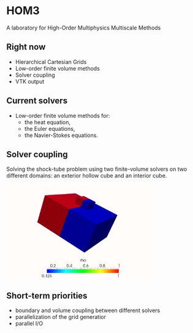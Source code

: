 HOM3
====

A laboratory for High-Order Multiphysics Multiscale Methods

## Right now

- Hierarchical Cartesian Grids
- Low-order finite volume methods
- Solver coupling
- VTK output

## Current solvers

- Low-order finite volume methods for:
  - the heat equation,
  - the Euler equations,
  - the Navier-Stokes equations.

## Solver coupling

Solving the shock-tube problem using two finite-volume solvers on two different domains: an exterior hollow cube and an interior cube.

<img src="docs/images/euler_euler_coupling.gif" align="center" width=75% />

## Short-term priorities

- boundary and volume coupling between different solvers
- parallelization of the grid generatior
- parallel I/O
